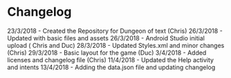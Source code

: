 # Changelog


23/3/2018 - Created the Repository for Dungeon of text (Chris)
26/3/2018 - Updated with basic files and assets
26/3/2018 - Android Studio initial upload ( Chris and Duc)
28/3/2018 - Updated Styles.xml and minor changes (Chris)
29/3/2018 - Basic layout for the game (Duc)
3/4/2018  - Added licenses and changelog file (Chris)
11/4/2018 - Updated the Help activity and intents
13/4/2018 - Adding the data.json file and updating changelog